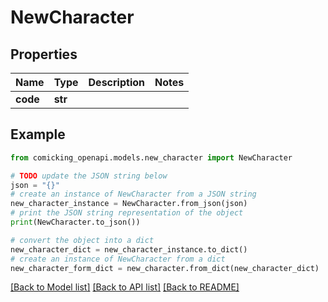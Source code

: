# NewCharacter


## Properties

Name | Type | Description | Notes
------------ | ------------- | ------------- | -------------
**code** | **str** |  | 

## Example

```python
from comicking_openapi.models.new_character import NewCharacter

# TODO update the JSON string below
json = "{}"
# create an instance of NewCharacter from a JSON string
new_character_instance = NewCharacter.from_json(json)
# print the JSON string representation of the object
print(NewCharacter.to_json())

# convert the object into a dict
new_character_dict = new_character_instance.to_dict()
# create an instance of NewCharacter from a dict
new_character_form_dict = new_character.from_dict(new_character_dict)
```
[[Back to Model list]](../README.md#documentation-for-models) [[Back to API list]](../README.md#documentation-for-api-endpoints) [[Back to README]](../README.md)


